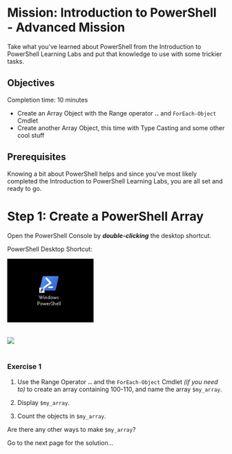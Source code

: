 # Mission: Introduction to PowerShell - Advanced Mission

Take what you've learned about PowerShell from the Introduction to PowerShell Learning Labs and put that knowledge to use with some trickier tasks.

## Objectives

Completion time: 10 minutes

  - Create an Array Object with the Range operator **..** and `ForEach-Object` Cmdlet
  - Create another Array Object, this time with Type Casting and some other cool stuff

## Prerequisites

Knowing a bit about PowerShell helps and since you've most likely completed the Introduction to PowerShell Learning Labs, you are all set and ready to go.

# Step 1: Create a PowerShell Array

Open the PowerShell Console by ***double-clicking*** the desktop shortcut.

PowerShell Desktop Shortcut:

![](assets/images/image-01.jpg)<br/><br/>

![](/posts/files/dne-dcip-introduction-to-powershell-mission-02-v01/assets/images/image-01.jpg)<br/><br/>

### Exercise 1

  1. Use the Range Operator **..** and the `ForEach-Object` Cmdlet *(if you need to)* to create an array containing 100-110, and name the array `$my_array`.

  2. Display `$my_array`.

  3. Count the objects in `$my_array`.

Are there any other ways to make `$my_array`?

Go to the next page for the solution...
